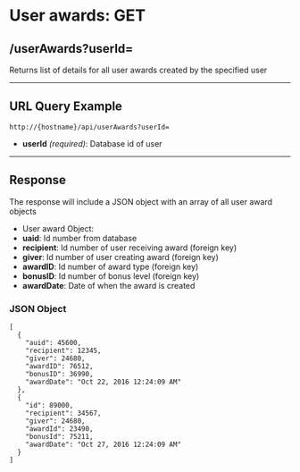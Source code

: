 # User awards: GET

## /userAwards?userId=

Returns list of details for all user awards created by the specified user

---

## URL Query Example

```
http://{hostname}/api/userAwards?userId=
```

- **userId** *(required)*: Database id of user

---

## Response

The response will include a JSON object with an array of all user award objects

- User award Object:
 - **uaid**: Id number from database
 - **recipient**: Id number of user receiving award (foreign key)
 - **giver**: Id number of user creating award (foreign key)
 - **awardID**: Id number of award type (foreign key)
 - **bonusID**: Id number of bonus level (foreign key)
 - **awardDate**: Date of when the award is created

### JSON Object

```
[
  {
    "auid": 45600,
	"recipient": 12345,
	"giver": 24680,
	"awardID": 76512,
	"bonusID": 36990,
    "awardDate": "Oct 22, 2016 12:24:09 AM"
  },
  {
    "id": 89000,
	"recipient": 34567,
	"giver": 24680,
	"awardId": 23490,
	"bonusId": 75211,
    "awardDate": "Oct 27, 2016 12:24:09 AM"
  }
]
```